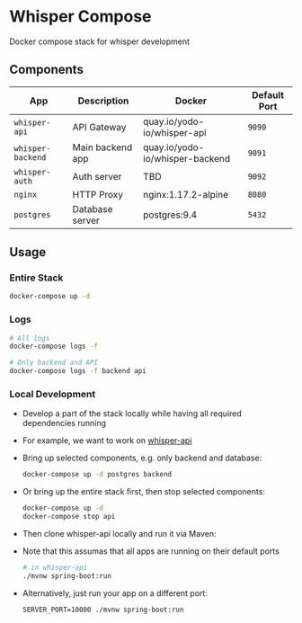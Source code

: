# Whisper Compose

Docker compose stack for whisper development

## Components

| App               | Description      | Docker                          | Default Port |
|-------------------|------------------|---------------------------------|--------------|
| `whisper-api`     | API Gateway      | quay.io/yodo-io/whisper-api     | `9090`       |
| `whisper-backend` | Main backend app | quay.io/yodo-io/whisper-backend | `9091`       |
| `whisper-auth`    | Auth server      | TBD                             | `9092`       |
| `nginx`           | HTTP Proxy       | nginx:1.17.2-alpine             | `8080`       |
| `postgres`        | Database server  | postgres:9.4                    | `5432`       |

## Usage

### Entire Stack

```sh
docker-compose up -d
```

### Logs

```sh
# All logs
docker-compose logs -f

# Only backend and API 
docker-compose logs -f backend api
```

### Local Development

- Develop a part of the stack locally while having all required dependencies running
- For example, we want to work on [whisper-api](https://github.com/joerx/whisper-api)
- Bring up selected components, e.g. only backend and database:

  ```sh
  docker-compose up -d postgres backend
  ```

- Or bring up the entire stack first, then stop selected components:

  ```sh
  docker-compose up -d
  docker-compose stop api
  ```

- Then clone whisper-api locally and run it via Maven:
- Note that this assumas that all apps are running on their default ports

  ```sh
  # in whisper-api
  ./mvnw spring-boot:run
  ```

- Alternatively, just run your app on a different port:

  ```
  SERVER_PORT=10000 ./mvnw spring-boot:run
  ```
